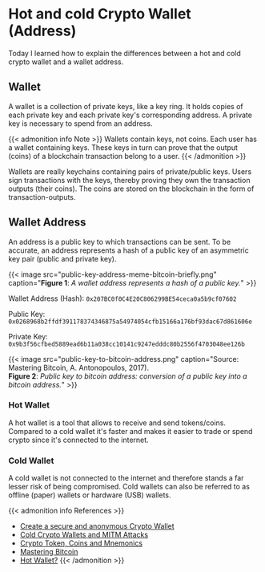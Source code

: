 # Hot and cold Crypto Wallet (Address)


Today I learned how to explain the differences between a hot and cold crypto wallet and a wallet address.

<!--more-->

## Wallet

A wallet is a collection of private keys, like a key ring. It holds copies of each private key and each private key's corresponding address. A private key is necessary to spend from an address.

{{< admonition info Note >}}
Wallets contain keys, not coins. Each user has a wallet containing keys. These keys in turn can prove that the output (coins) of a blockchain transaction belong to a user.
{{< /admonition >}}

Wallets are really keychains containing pairs of private/public keys. Users sign transactions with the keys, thereby proving they own the transaction outputs (their coins). The coins are stored on the blockchain in the form of transaction-outputs.

## Wallet Address

An address is a public key to which transactions can be sent. To be accurate, an address represents a hash of a public key of an asymmetric key pair (public and private key).

{{< image src="public-key-address-meme-bitcoin-briefly.png" caption="**Figure 1**: *A wallet address represents a hash of a public key.*" >}}

Wallet Address (Hash): `0x207BC0f0C4E20C806299BE54ceca0a5b9cf07602`

Public Key: `0x0268968b2ffdf391178374346875a54974054cfb15166a176bf93dac67d861606e`

Private Key: `0x9b3f56cfbed5889ead6b11a038cc10141c9247edddc80b2556f4703048ee126b`

{{< image src="public-key-to-bitcoin-address.png" caption="Source: Mastering Bitcoin, A. Antonopoulos, 2017). <br> **Figure 2**: *Public key to bitcoin address: conversion of a public key into a bitcoin address.*" >}}

### Hot Wallet

A hot wallet is a tool that allows to receive and send tokens/coins. Compared to a cold wallet it's faster and makes it easier to trade or spend crypto since it's connected to the internet.

### Cold Wallet

A cold wallet is not connected to the internet and therefore stands a far lesser risk of being compromised. Cold wallets can also be referred to as offline (paper) wallets or hardware (USB) wallets.

{{< admonition info References >}}

- [Create a secure and anonymous Crypto Wallet](../create-a-secure-and-anonymous-wallet-address/)
- [Cold Crypto Wallets and MITM Attacks](../cold-crypto-wallets-and-mitm-attacks/)
- [Crypto Token, Coins and Mnemonics](../crypto-token-coins-and-mnemonics/)
- [Mastering Bitcoin](https://www.oreilly.com/library/view/mastering-bitcoin/9781491902639/ch04.html)
- [Hot Wallet?](https://www.investopedia.com/terms/h/hot-wallet.asp)
  {{< /admonition >}}

